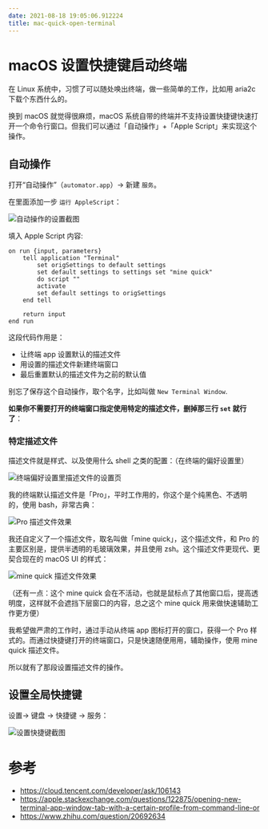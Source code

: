 ```yaml
---
date: 2021-08-18 19:05:06.912224
title: mac-quick-open-terminal
---
```

# macOS 设置快捷键启动终端

在 Linux 系统中，习惯了可以随处唤出终端，做一些简单的工作，比如用 aria2c 下载个东西什么的。

换到 macOS 就觉得很麻烦，macOS 系统自带的终端并不支持设置快捷键快速打开一个命令行窗口。但我们可以通过「自动操作」+「Apple Script」来实现这个操作。

## 自动操作

打开“自动操作”（`automator.app`）-> 新建 `服务`。

在里面添加一步 `运行 AppleScript`：

![自动操作的设置截图](https://tva1.sinaimg.cn/large/008i3skNgy1gtl1tnn7mjj611p0u0ae102.jpg)

填入 Apple Script 内容:

```vbscript
on run {input, parameters}
	tell application "Terminal"
		set origSettings to default settings
		set default settings to settings set "mine quick"
		do script ""
		activate
		set default settings to origSettings
	end tell
	
	return input
end run
```

这段代码作用是：

- 让终端 app 设置默认的描述文件
- 用设置的描述文件新建终端窗口
- 最后重置默认的描述文件为之前的默认值

别忘了保存这个自动操作，取个名字，比如叫做 `New Terminal Window`.

**如果你不需要打开的终端窗口指定使用特定的描述文件，删掉那三行 `set` 就行了**：

### 特定描述文件

描述文件就是样式、以及使用什么 shell 之类的配置：（在终端的偏好设置里）

![终端偏好设置里描述文件的设置页](https://tva1.sinaimg.cn/large/008i3skNgy1gtl214g8fwj60wk0u0tbq02.jpg)

我的终端默认描述文件是「Pro」，平时工作用的，你这个是个纯黑色、不透明的，使用 bash，非常古典：

![Pro 描述文件效果](https://tva1.sinaimg.cn/large/008i3skNgy1gtl2ftnhp9j614d0u076f02.jpg)

我还自定义了一个描述文件，取名叫做「mine quick」，这个描述文件，和 Pro 的主要区别是，提供半透明的毛玻璃效果，并且使用 zsh。这个描述文件更现代、更契合现在的 macOS UI 的样式：

![mine quick 描述文件效果](https://tva1.sinaimg.cn/large/008i3skNly1gtl5aw8czuj61600u0t9z02.jpg)

（还有一点：这个 mine quick 会在不活动，也就是鼠标点了其他窗口后，提高透明度，这样就不会遮挡下层窗口的内容，总之这个 mine quick 用来做快速辅助工作更方便）

我希望做严肃的工作时，通过手动从终端 app 图标打开的窗口，获得一个 Pro 样式的。而通过快捷键打开的终端窗口，只是快速随便用用，辅助操作，使用 mine quick 描述文件。

所以就有了那段设置描述文件的操作。

## 设置全局快捷键

设置-> 键盘 -> 快捷键 -> 服务：

![设置快捷键截图](https://tva1.sinaimg.cn/large/008i3skNgy1gtl25jzqmij60x20u0ju702.jpg)



# 参考

- https://cloud.tencent.com/developer/ask/106143
- https://apple.stackexchange.com/questions/122875/opening-new-terminal-app-window-tab-with-a-certain-profile-from-command-line-or
- https://www.zhihu.com/question/20692634